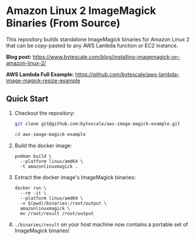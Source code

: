 # Amazon Linux 2 ImageMagick Binaries (From Source)

This repository builds standalone ImageMagick binaries for Amazon Linux 2 that can be copy-pasted to any AWS Lambda function or EC2 instance.

**Blog post:** https://www.bytescale.com/blog/installing-imagemagick-on-amazon-linux-2/

**AWS Lambda Full Example:** https://github.com/bytescale/aws-lambda-image-magick-resize-example

## Quick Start

1. Checkout the repository:
 
   ```bash
   git clone git@github.com:bytescale/aws-image-magick-example.git
   
   cd aws-image-magick-example
   ```
   
2. Build the docker image:

   ```shell
   podman build \
     --platform linux/amd64 \
     -t amazonlinuxmagick .
   ```

3. Extract the docker image's ImageMagick binaries:

   ```shell
   docker run \
     --rm -it \
     --platform linux/amd64 \
     -v $(pwd)/binaries:/root/output \
     amazonlinuxmagick \
     mv /root/result /root/output
   ```

4. `./binaries/result` on your host machine now contains a portable set of ImageMagick binaries!
